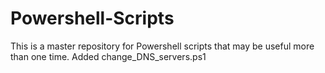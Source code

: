 # Powershell-Scripts
This is a master repository for Powershell scripts that may be useful more than one time.
Added change_DNS_servers.ps1 
